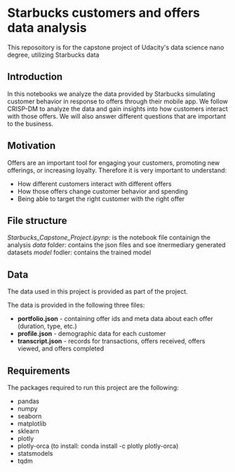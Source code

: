 # Starbucks customers and offers data analysis
This reposoitory is for the capstone project of Udacity's data science nano degree, utilizing Starbucks data

## Introduction
In this notebooks we analyze the data provided by Starbucks simulating customer behavior in response to offers through their mobile app. We follow CRISP-DM to analyze the data and gain insights into how customers interact with those offers. We will also answer different questions that are important to the business.

## Motivation
Offers are an important tool for engaging your customers, promoting new offerings, or increasing loyalty. Therefore it is very important to understand:
- How different customers interact with different offers
- How those offers change customer behavior and spending
- Being able to target the right customer with the right offer

## File structure
_Starbucks_Capstone_Project.ipynp_: is the notebook file containign the analysis
_data_ folder: contains the json files and soe itnermediary generated datasets
_model_ fodler: contains the trained model

## Data
The data used in this project is provided as part of the project.

The data is provided in the following three files:
- __portfolio.json__ - containing offer ids and meta data about each offer (duration, type, etc.)
- __profile.json__ - demographic data for each customer
- __transcript.json__ - records for transactions, offers received, offers viewed, and offers completed

## Requirements
The packages required to run this project are the following:
- pandas
- numpy
- seaborn
- matplotlib
- sklearn
- plotly
- plotly-orca (to install: conda install -c plotly plotly-orca)
- statsmodels
- tqdm
